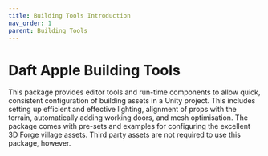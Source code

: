 ```yaml
---
title: Building Tools Introduction
nav_order: 1
parent: Building Tools
---
```


# Daft Apple Building Tools

This package provides editor tools and run-time components to allow quick, consistent configuration of building assets in a Unity project. This includes setting up efficient and effective lighting, alignment of props with the terrain, automatically adding working doors, and mesh optimisation. The package comes with pre-sets and examples for configuring the excellent 3D Forge village assets. Third party assets are not required to use this package, however.
